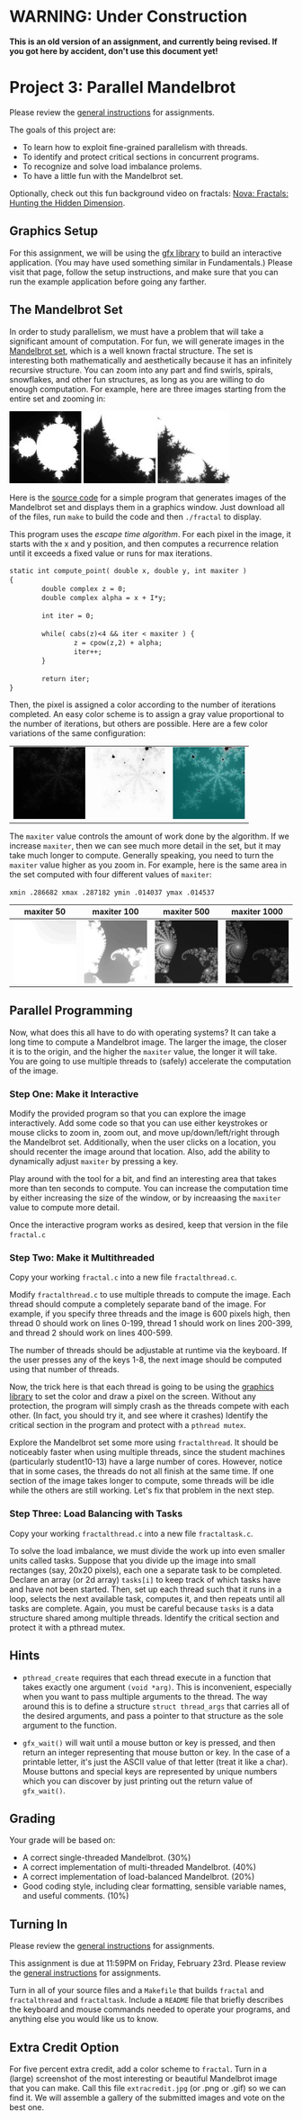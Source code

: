 # WARNING: Under Construction

**This is an old version of an assignment, and currently being revised.  If you got here by accident, don't use this document yet!**

# Project 3: Parallel Mandelbrot

Please review the [general instructions](general) for assignments.

The goals of this project are:
- To learn how to exploit fine-grained parallelism with threads.
- To identify and protect critical sections in concurrent programs.
- To recognize and solve load imbalance prolems.
- To have a little fun with the Mandelbrot set.

Optionally, check out this fun background video on fractals: [Nova: Fractals: Hunting the Hidden Dimension](https://www.youtube.com/watch?v=d0Exnv8Ym7s).

## Graphics Setup

For this assignment, we will be using the [gfx library](https://github.com/dthain/gfx) to build an interactive application. 
(You may have used something similar in Fundamentals.) 
Please visit that page, follow the setup instructions, and make sure that you can run the example application before going any farther. 
 
## The Mandelbrot Set

In order to study parallelism, we must have a problem that will take a significant amount of computation. 
For fun, we will generate images in the [Mandelbrot set](http://en.wikipedia.org/wiki/Mandelbrot_set), which is a well known fractal structure. 
The set is interesting both mathematically and aesthetically because it has an infinitely recursive structure. 
You can zoom into any part and find swirls, spirals, snowflakes, and other fun structures, as long as you are willing to do enough computation. 
For example, here are three images starting from the entire set and zooming in: 

![](assets/images/smallbase.jpg)
![](assets/images/smallspike.jpg)
![](assets/images/smallspikezoom.jpg)

Here is the [source code](assets/code/project3/index.md) for a simple program that generates images of the Mandelbrot set and displays them in a graphics window.
Just download all of the files, run `make` to build the code and then `./fractal` to display.

This program uses the *escape time algorithm*. For each pixel in the image, it starts with the x and y position, and then computes a recurrence relation until it exceeds a fixed value or runs for max iterations.

```
static int compute_point( double x, double y, int maxiter )
{
        double complex z = 0;
        double complex alpha = x + I*y;

        int iter = 0;

        while( cabs(z)<4 && iter < maxiter ) {
                z = cpow(z,2) + alpha;
                iter++;
        }

        return iter;
}
```
Then, the pixel is assigned a color according to the number of iterations completed. 
An easy color scheme is to assign a gray value proportional to the number of iterations, but others are possible.
Here are a few color variations of the same configuration:

|            |             |             |
|------------|-------------|-------------|
|![](assets/images/smallcolor1.jpg)|![](assets/images/smallcolor2.jpg)|![](assets/images/smallcolor3.jpg)|

The `maxiter` value controls the amount of work done by the algorithm. If we increase `maxiter`, then we can see much more detail in the set, but it may take much longer to compute.
Generally speaking, you need to turn the `maxiter` value higher as you zoom in. For example, here is the same area in the set computed with four different values of `maxiter`:

`xmin .286682 xmax .287182 ymin .014037 ymax .014537`


| maxiter 50 | maxiter 100 | maxiter 500 | maxiter 1000 |
|------------|-------------|-------------|--------------|
|![](assets/images/smalliter50.jpg)|![](assets/images/smalliter100.jpg)|![](assets/images/smalliter500.jpg)|![](assets/images/smalliter1000.jpg)|


## Parallel Programming

Now, what does this all have to do with operating systems? It can take a long time to compute a Mandelbrot image. 
The larger the image, the closer it is to the origin, and the higher the `maxiter` value, the longer it will take.
You are going to use multiple threads to (safely) accelerate the computation of the image.

### Step One: Make it Interactive

Modify the provided program so that you can explore the image interactively. 
Add some code so that you can use either keystrokes or mouse clicks to zoom in, zoom out, and move up/down/left/right through the Mandelbrot set.
Additionally, when the user clicks on a location, you should recenter the image around that location. 
Also, add the ability to dynamically adjust `maxiter` by pressing a key.

Play around with the tool for a bit, and find an interesting area that takes more than ten seconds to compute. 
You can increase the computation time by either increasing the size of the window, or by increaasing the `maxiter` value to compute more detail.

Once the interactive program works as desired, keep that version in the file `fractal.c`

### Step Two: Make it Multithreaded

Copy your working `fractal.c` into a new file `fractalthread.c`.

Modify `fractalthread.c` to use multiple threads to compute the image. Each thread should compute a completely separate band of the image.
For example, if you specify three threads and the image is 600 pixels high, then thread 0 should work on lines 0-199, thread 1 should work on lines 200-399, and thread 2 should work on lines 400-599.

The number of threads should be adjustable at runtime via the keyboard.
If the user presses any of the keys 1-8, the next image should be computed using that number of threads.

Now, the trick here is that each thread is going to be using the [graphics library](https://github.com/dthain/gfx) to set the color and draw a pixel on the screen. 
Without any protection, the program will simply crash as the threads compete with each other. (In fact, you should try it, and see where it crashes)
Identify the critical section in the program and protect with a `pthread mutex`.

Explore the Mandelbrot set some more using `fractalthread`. 
It should be noticeably faster when using multiple threads, since the student machines (particularly student10-13) have a large number of cores.
However, notice that in some cases, the threads do not all finish at the same time.
If one section of the image takes longer to compute, some threads will be idle while the others are still working. 
Let's fix that problem in the next step.

### Step Three: Load Balancing with Tasks

Copy your working `fractalthread.c` into a new file `fractaltask.c`.

To solve the load imbalance, we must divide the work up into even smaller units called tasks. 
Suppose that you divide up the image into small rectanges (say, 20x20 pixels), each one a separate
task to be completed.  Declare an array (or 2d array) `tasks[i]` to keep track of which tasks have and have not been started.
Then, set up each thread such that it runs in a loop, selects the next available task, computes it, and then repeats until all tasks are complete.
Again, you must be careful because `tasks` is a data structure shared among multiple threads.
Identify the critical section and protect it with a pthread mutex.

## Hints

- `pthread_create` requires that each thread execute in a function that takes exactly one argument `(void *arg)`. 
This is inconvenient, especially when you want to pass multiple arguments to the thread. 
The way around this is to define a structure `struct thread_args` that carries all of the desired arguments, and pass a pointer to that structure as the sole argument to the function.

- `gfx_wait()` will wait until a mouse button or key is pressed, and then return an integer representing that mouse button or key.
In the case of a printable letter, it's just the ASCII value of that letter (treat it like a char). 
Mouse buttons and special keys are represented by unique numbers which you can discover by just printing out the return value of `gfx_wait()`.

## Grading

Your grade will be based on:
- A correct single-threaded Mandelbrot. (30%)
- A correct implementation of multi-threaded Mandelbrot. (40%)
- A correct implementation of load-balanced Mandelbrot. (20%)
- Good coding style, including clear formatting, sensible variable names, and useful comments. (10%)

## Turning In

Please review the [general instructions](general) for assignments.

This assignment is due at 11:59PM on Friday, February 23rd. 
Please review the [general instructions](general.md) for assignments.

Turn in all of your source files and a `Makefile` that builds `fractal` and `fractalthread` and `fractaltask`.  Include a `README` file that briefly describes the keyboard and mouse commands needed to operate your programs, and anything else you would like us to know.

## Extra Credit Option

For five percent extra credit, add a color scheme to `fractal`. 
Turn in a (large) screenshot of the most interesting or beautiful Mandelbrot image that you can make. 
Call this file `extracredit.jpg` (or .png or .gif) so we can find it.
We will assemble a gallery of the submitted images and vote on the best one.
